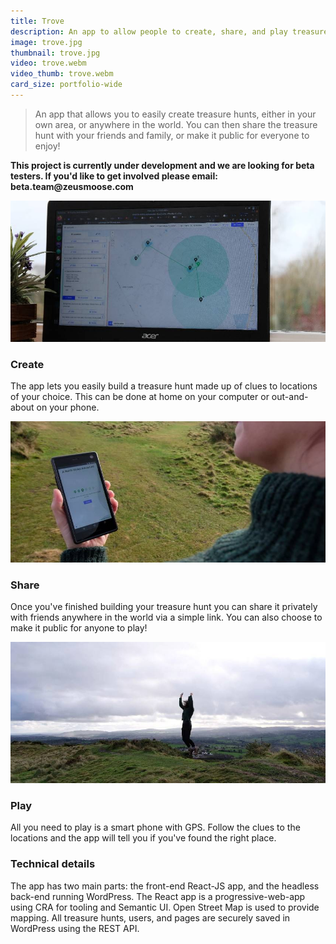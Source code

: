 ```yaml
---
title: Trove
description: An app to allow people to create, share, and play treasure hunts, anywhere in the world.
image: trove.jpg
thumbnail: trove.jpg
video: trove.webm
video_thumb: trove.webm
card_size: portfolio-wide
---
```


> An app that allows you to easily create treasure hunts, either in your own area, or anywhere in the world. You can then share the treasure hunt with your friends and family, or make it public for everyone to enjoy!

<p class="highlightMessage"><b>This project is currently under development and we are looking for beta testers.
If you'd like to get involved please email: beta.team@zeusmoose.com</b></p>

<img class="min-section-image" alt="A computer screen showing markers on a map" src="/assets/images/trove_create.jpg">
<h3 class="min-section-heading">Create</h3>

<p>The app lets you easily build a treasure hunt made up of clues to locations of your choice. This can be done at home on your computer or out-and-about on your phone.</p>

<img class="min-section-image" src="/assets/images/trove_play.jpg" alt="A clue is displayed on a phone">
<h3 class="min-section-heading">Share</h3>
<p>Once you've finished building your treasure hunt you can share it privately with friends anywhere in the world via a simple link. You can also choose to make it public for anyone to play!</p>

<p><img class="min-section-image" src="/assets/images/trove_share.jpg" alt="A woman jumps for joy"></p>
<h3 class="min-section-heading">Play</h3>
<p>All you need to play is a smart phone with GPS. Follow the clues to the locations and the app will tell you if you've found the right place.</p>

### Technical details

The app has two main parts: the front-end React-JS app, and the headless back-end running WordPress.
The React app is a progressive-web-app using CRA for tooling and Semantic UI. Open Street Map is used to provide mapping.
All treasure hunts, users, and pages are securely saved in WordPress using the REST API.